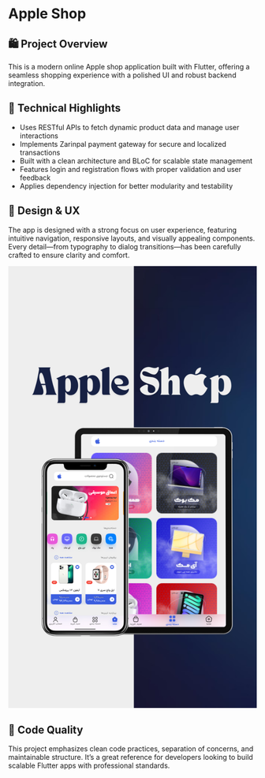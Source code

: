 # Apple Shop

## 🛍️ Project Overview

This is a modern online Apple shop application built with Flutter, offering a seamless shopping experience with a polished UI and robust backend integration.

## 🔧 Technical Highlights

- Uses RESTful APIs to fetch dynamic product data and manage user interactions  
- Implements Zarinpal payment gateway for secure and localized transactions  
- Built with a clean architecture and BLoC for scalable state management  
- Features login and registration flows with proper validation and user feedback  
- Applies dependency injection for better modularity and testability  

## 🎨 Design & UX

The app is designed with a strong focus on user experience, featuring intuitive navigation, responsive layouts, and visually appealing components. Every detail—from typography to dialog transitions—has been carefully crafted to ensure clarity and comfort.


![image alt](https://github.com/matinnajafi/apple_shop_app/blob/main/apple_shop_banner.png?raw=true)


## 🧼 Code Quality

This project emphasizes clean code practices, separation of concerns, and maintainable structure. It’s a great reference for developers looking to build scalable Flutter apps with professional standards.
